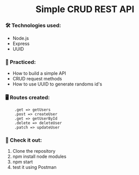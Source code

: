 <h1 align = "center"> Simple CRUD REST API </h1>

### 🛠 Technologies used:
* Node.js
* Express
* UUID 

### 📖 Practiced:
* How to build a simple API
* CRUD request methods
* How to use UUID to generate randoms id's

### 🖥 Routes created:
        .get => getUsers
        .post => createUser
        .get => getUserById
        .delete => deleteUser
        .patch => updateUser

### 🚀 Check it out:
 1. Clone the repository
 2. npm install node modules
 3. npm start
 4. test it using Postman